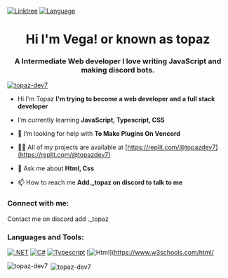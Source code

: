 [![Linktree](https://img.shields.io/badge/My-Linktree-blue.svg)](https://linktr.ee/topaz.dev)
[![Language](https://img.shields.io/badge/TypeScript-blue.svg)](https://github.com/microsoft/TypeScript)
<h1 align="center">Hi I'm Vega! or known as topaz</h1>
<h3 align="center">A Intermediate Web developer I love writing JavaScript and making discord bots.</h3>

<p align="left"> <a href="https://github.com/ryo-ma/github-profile-trophy"><img src="https://github-profile-trophy.vercel.app/?username=topaz-dev7" alt="topaz-dev7" /></a> </p>

- Hi I'm Topaz **I'm trying to become a web developer and a full stack developer**

- I’m currently learning **JavaScript, Typescript, CSS**

- 🤝 I’m looking for help with **To Make Plugins On Vencord**

- 👨‍💻 All of my projects are available at [https://replit.com/@topazdev7](https://replit.com/@topazdev7)

- 💬 Ask me about **Html, Css**

- 📫 How to reach me **Add._topaz on discord to talk to me**

<h3 align="left">Connect with me:</h3>
<p align="left">
  Contact me on discord add ._topaz
</p>

<h3 align="left">Languages and Tools:</h3>

[![.NET](https://img.shields.io/badge/.NET-blue?style=for-the-badge&logo=dotnet&color=5834d5)](https://dot.net)
[![C#](https://img.shields.io/badge/C%23-blue?style=for-the-badge&logo=csharp&color=5834d5)](https://learn.microsoft.com/en-us/dotnet/csharp/tour-of-csharp/)
[![Typescript](https://img.shields.io/badge/Typescript-blue?style=for-the-badge&logo=Typescript&color=ADD8E6)](https://www.typescriptlang.org/)
[![Html](https://img.shields.io/badge/HTML-blue?style=for-the-badge&logo=Html&color=FFA500)](https://www.w3schools.com/html/
<p><img align="left" src="https://github-readme-stats.vercel.app/api/top-langs?username=topaz-dev7&show_icons=true&locale=en&layout=compact" alt="topaz-dev7" /></p>

<p>&nbsp;<img align="center" src="https://github-readme-stats.vercel.app/api?username=topaz-dev7&show_icons=true&locale=en" alt="topaz-dev7" /></p>

